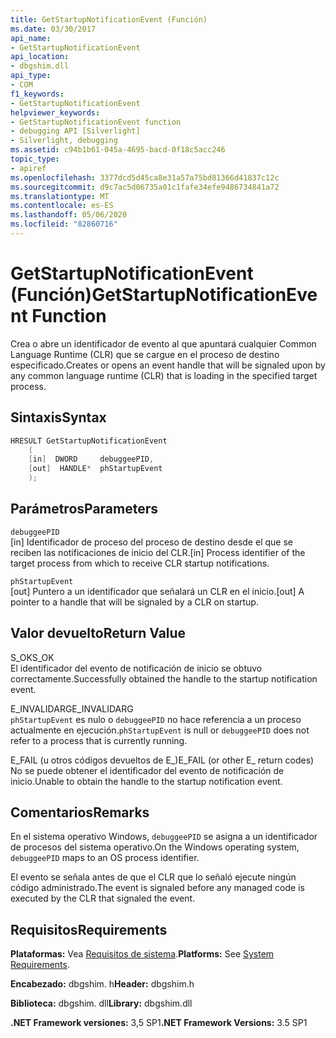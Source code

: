 ```yaml
---
title: GetStartupNotificationEvent (Función)
ms.date: 03/30/2017
api_name:
- GetStartupNotificationEvent
api_location:
- dbgshim.dll
api_type:
- COM
f1_keywords:
- GetStartupNotificationEvent
helpviewer_keywords:
- GetStartupNotificationEvent function
- debugging API [Silverlight]
- Silverlight, debugging
ms.assetid: c94b1b61-045a-4695-bacd-0f18c5acc246
topic_type:
- apiref
ms.openlocfilehash: 3377dcd5d45ca8e31a57a75bd81366d41837c12c
ms.sourcegitcommit: d9c7ac5d06735a01c1fafe34efe9486734841a72
ms.translationtype: MT
ms.contentlocale: es-ES
ms.lasthandoff: 05/06/2020
ms.locfileid: "82860716"
---
```

# <a name="getstartupnotificationevent-function"></a><span data-ttu-id="c399f-102">GetStartupNotificationEvent (Función)</span><span class="sxs-lookup"><span data-stu-id="c399f-102">GetStartupNotificationEvent Function</span></span>
<span data-ttu-id="c399f-103">Crea o abre un identificador de evento al que apuntará cualquier Common Language Runtime (CLR) que se cargue en el proceso de destino especificado.</span><span class="sxs-lookup"><span data-stu-id="c399f-103">Creates or opens an event handle that will be signaled upon by any common language runtime (CLR) that is loading in the specified target process.</span></span>  
  
## <a name="syntax"></a><span data-ttu-id="c399f-104">Sintaxis</span><span class="sxs-lookup"><span data-stu-id="c399f-104">Syntax</span></span>  
  
```cpp  
HRESULT GetStartupNotificationEvent  
    (  
    [in]  DWORD     debuggeePID,  
    [out]  HANDLE*  phStartupEvent  
    );  
```  
  
## <a name="parameters"></a><span data-ttu-id="c399f-105">Parámetros</span><span class="sxs-lookup"><span data-stu-id="c399f-105">Parameters</span></span>  
 `debuggeePID`  
 <span data-ttu-id="c399f-106">[in] Identificador de proceso del proceso de destino desde el que se reciben las notificaciones de inicio del CLR.</span><span class="sxs-lookup"><span data-stu-id="c399f-106">[in] Process identifier of the target process from which to receive CLR startup notifications.</span></span>  
  
 `phStartupEvent`  
 <span data-ttu-id="c399f-107">[out] Puntero a un identificador que señalará un CLR en el inicio.</span><span class="sxs-lookup"><span data-stu-id="c399f-107">[out] A pointer to a handle that will be signaled by a CLR on startup.</span></span>  
  
## <a name="return-value"></a><span data-ttu-id="c399f-108">Valor devuelto</span><span class="sxs-lookup"><span data-stu-id="c399f-108">Return Value</span></span>  
 <span data-ttu-id="c399f-109">S_OK</span><span class="sxs-lookup"><span data-stu-id="c399f-109">S_OK</span></span>  
 <span data-ttu-id="c399f-110">El identificador del evento de notificación de inicio se obtuvo correctamente.</span><span class="sxs-lookup"><span data-stu-id="c399f-110">Successfully obtained the handle to the startup notification event.</span></span>  
  
 <span data-ttu-id="c399f-111">E_INVALIDARG</span><span class="sxs-lookup"><span data-stu-id="c399f-111">E_INVALIDARG</span></span>  
 <span data-ttu-id="c399f-112">`phStartupEvent` es nulo o `debuggeePID` no hace referencia a un proceso actualmente en ejecución.</span><span class="sxs-lookup"><span data-stu-id="c399f-112">`phStartupEvent` is null or `debuggeePID` does not refer to a process that is currently running.</span></span>  
  
 <span data-ttu-id="c399f-113">E_FAIL (u otros códigos devueltos de E_)</span><span class="sxs-lookup"><span data-stu-id="c399f-113">E_FAIL (or other E_ return codes)</span></span>  
 <span data-ttu-id="c399f-114">No se puede obtener el identificador del evento de notificación de inicio.</span><span class="sxs-lookup"><span data-stu-id="c399f-114">Unable to obtain the handle to the startup notification event.</span></span>  
  
## <a name="remarks"></a><span data-ttu-id="c399f-115">Comentarios</span><span class="sxs-lookup"><span data-stu-id="c399f-115">Remarks</span></span>  
 <span data-ttu-id="c399f-116">En el sistema operativo Windows, `debuggeePID` se asigna a un identificador de procesos del sistema operativo.</span><span class="sxs-lookup"><span data-stu-id="c399f-116">On the Windows operating system, `debuggeePID` maps to an OS process identifier.</span></span>  
  
 <span data-ttu-id="c399f-117">El evento se señala antes de que el CLR que lo señaló ejecute ningún código administrado.</span><span class="sxs-lookup"><span data-stu-id="c399f-117">The event is signaled before any managed code is executed by the CLR that signaled the event.</span></span>  
  
## <a name="requirements"></a><span data-ttu-id="c399f-118">Requisitos</span><span class="sxs-lookup"><span data-stu-id="c399f-118">Requirements</span></span>  
 <span data-ttu-id="c399f-119">**Plataformas:** Vea [Requisitos de sistema](../../get-started/system-requirements.md).</span><span class="sxs-lookup"><span data-stu-id="c399f-119">**Platforms:** See [System Requirements](../../get-started/system-requirements.md).</span></span>  
  
 <span data-ttu-id="c399f-120">**Encabezado:** dbgshim. h</span><span class="sxs-lookup"><span data-stu-id="c399f-120">**Header:** dbgshim.h</span></span>  
  
 <span data-ttu-id="c399f-121">**Biblioteca:** dbgshim. dll</span><span class="sxs-lookup"><span data-stu-id="c399f-121">**Library:** dbgshim.dll</span></span>  
  
 <span data-ttu-id="c399f-122">**.NET Framework versiones:** 3,5 SP1</span><span class="sxs-lookup"><span data-stu-id="c399f-122">**.NET Framework Versions:** 3.5 SP1</span></span>
